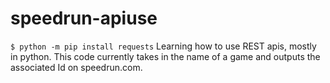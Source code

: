 # speedrun-apiuse
`$ python -m pip install requests`
Learning how to use REST apis, mostly in python.
This code currently takes in the name of a game and outputs the associated Id on speedrun.com.
